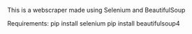 This is a webscraper made using Selenium and BeautifulSoup

Requirements:
   pip install selenium
   pip install beautifulsoup4
   
